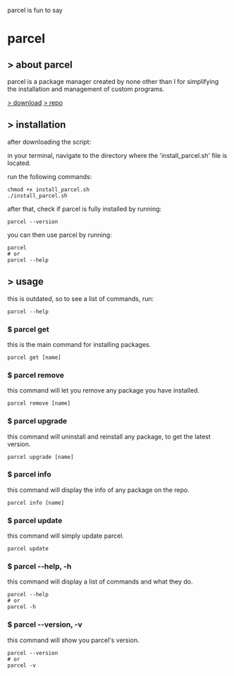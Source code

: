   parcel is fun to say 

parcel
======

\> about parcel
---------------

parcel is a package manager created by none other than I for simplifying the installation and management of custom programs.

[\> download](https://parcel.pixspla.net/install_parcel.sh) [\> repo](https://parcel.pixspla.net/repo)

\> installation
---------------

after downloading the script:

in your terminal, navigate to the directory where the 'install\_parcel.sh' file is located.

run the following commands:

    chmod +x install_parcel.sh
    ./install_parcel.sh

after that, check if parcel is fully installed by running:

    parcel --version

you can then use parcel by running:

    parcel
    # or
    parcel --help

\> usage
--------
this is outdated, so to see a list of commands, run:

    parcel --help

### $ parcel get

this is the main command for installing packages.

    parcel get [name]

### $ parcel remove

this command will let you remove any package you have installed.

    parcel remove [name]

### $ parcel upgrade

this command will uninstall and reinstall any package, to get the latest version.

    parcel upgrade [name]

### $ parcel info

this command will display the info of any package on the repo.

    parcel info [name]

### $ parcel update

this command will simply update parcel.

    parcel update

### $ parcel --help, -h

this command will display a list of commands and what they do.

    parcel --help
    # or
    parcel -h

### $ parcel --version, -v

this command will show you parcel's version.

    parcel --version
    # or
    parcel -v
